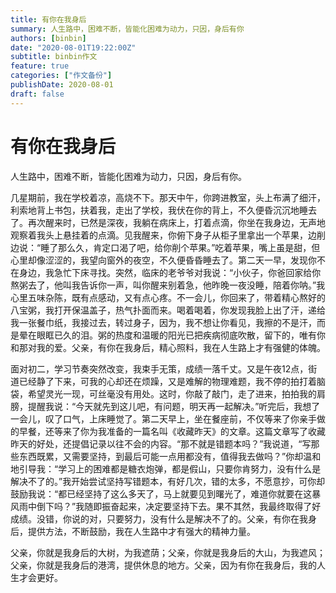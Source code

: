 ```yaml
---
title: 有你在我身后 
summary: 人生路中，困难不断，皆能化困难为动力，只因，身后有你
authors: [binbin]
date: "2020-08-01T19:22:00Z"
subtitle: binbin作文
feature: true
categories: ["作文备份"]
publishDate: 2020-08-01
draft: false
---
```



# 有你在我身后


人生路中，困难不断，皆能化困难为动力，只因，身后有你。

几星期前，我在学校着凉，高烧不下。那天中午，你跨进教室，头上布满了细汗，利索地背上书包，扶着我，走出了学校，我伏在你的背上，不久便昏沉沉地睡去了。再次醒来时，已然是深夜，我躺在病床上，打着点滴，你坐在我身边，无声地观察着我头上悬挂着的点滴。见我醒来，你俯下身子从柜子里拿出一个苹果，边削边说：“睡了那么久，肯定口渴了吧，给你削个苹果。”吃着苹果，嘴上虽是甜，但心里却像涩涩的，我望向窗外的夜空，不久便昏昏睡去了。第二天一早，发现你不在身边，我急忙下床寻找。突然，临床的老爷爷对我说：“小伙子，你爸回家给你熬粥去了，他叫我告诉你一声，叫你醒来别着急，他昨晚一夜没睡，陪着你呐。”我心里五味杂陈，既有点感动，又有点心疼。不一会儿，你回来了，带着精心熬好的八宝粥，我打开保温盖子，热气扑面而来。喝着喝着，你发现我脸上出了汗，递给我一张餐巾纸，我接过去，转过身子，因为，我不想让你看见，我擦的不是汗，而是晕在眼眶已久的泪。粥的热度和温暖的阳光已把疾病彻底吹散，留下的，唯有你和那对我的爱。父亲，有你在我身后，精心照料，我在人生路上才有强健的体魄。


面对初二，学习节奏突然改变，我束手无策，成绩一落千丈。又是午夜12点，街道已经静了下来，可我的心却还在烦躁，又是难解的物理难题，我不停的拍打着脑袋，希望灵光一现，可丝毫没有用处。这时，你敲了敲门，走了进来，拍拍我的肩膀，提醒我说：“今天就先到这儿吧，有问题，明天再一起解决。”听完后，我想了一会儿，叹了口气，上床睡觉了。第二天早上，坐在餐座前，不仅等来了你亲手做的早餐，还等来了你为我准备的一篇名叫《收藏昨天》的文章。这篇文章写了收藏昨天的好处，还提倡记录以往不会的内容。“那不就是错题本吗？”我说道，“写那些东西既累，又需要坚持，到最后可能一点用都没有，值得我去做吗？”你却温和地引导我：“学习上的困难都是糖衣炮弹，都是假山，只要你肯努力，没有什么是解决不了的。”我开始尝试坚持写错题本，有好几次，错的太多，不愿意抄，可你却鼓励我说：“都已经坚持了这么多天了，马上就要见到曙光了，难道你就要在这暴风雨中倒下吗？”我随即振奋起来，决定要坚持下去。果不其然，我最终取得了好成绩。没错，你说的对，只要努力，没有什么是解决不了的。父亲，有你在我身后，提供方法，不断鼓励，我在人生路中才有强大的精神力量。


父亲，你就是我身后的大树，为我遮荫；父亲，你就是我身后的大山，为我遮风；父亲，你就是我身后的港湾，提供休息的地方。父亲，因为有你在我身后，我的人生才会更好。
